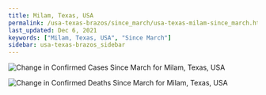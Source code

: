 ```yaml
---
title: Milam, Texas, USA
permalink: /usa-texas-brazos/since_march/usa-texas-milam-since_march.html
last_updated: Dec 6, 2021
keywords: ["Milam, Texas, USA", "Since March"]
sidebar: usa-texas-brazos_sidebar
---
```


![Change in Confirmed Cases Since March for Milam, Texas, USA](/covid_tracker/images/graphs/usa-texas-milam-delta_confirmed-since_march_graph.png)

![Change in Confirmed Deaths Since March for Milam, Texas, USA](/covid_tracker/images/graphs/usa-texas-milam-delta_deaths-since_march_graph.png)
